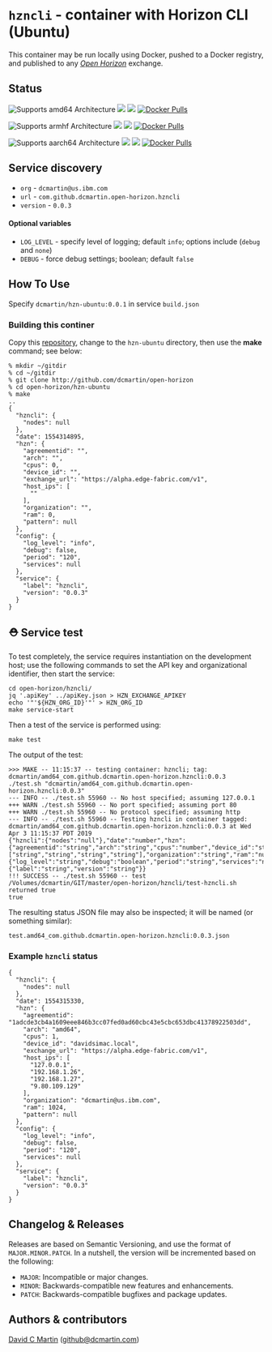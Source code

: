 # `hzncli` - container with Horizon CLI (Ubuntu)

This container may be run locally using Docker, pushed to a Docker registry, and published to any [_Open Horizon_][open-horizon] exchange.

## Status

![Supports amd64 Architecture][amd64-shield]
[![](https://images.microbadger.com/badges/image/dcmartin/amd64_com.github.dcmartin.open-horizon.hzncli.svg)](https://microbadger.com/images/dcmartin/amd64_com.github.dcmartin.open-horizon.hzncli "Get your own image badge on microbadger.com")
[![](https://images.microbadger.com/badges/version/dcmartin/amd64_com.github.dcmartin.open-horizon.hzncli.svg)](https://microbadger.com/images/dcmartin/amd64_com.github.dcmartin.open-horizon.hzncli "Get your own version badge on microbadger.com")
[![Docker Pulls][pulls-amd64]][docker-amd64]

[docker-amd64]: https://hub.docker.com/r/dcmartin/amd64_com.github.dcmartin.open-horizon.hzncli
[pulls-amd64]: https://img.shields.io/docker/pulls/dcmartin/amd64_com.github.dcmartin.open-horizon.hzncli.svg

![Supports armhf Architecture][arm-shield]
[![](https://images.microbadger.com/badges/image/dcmartin/arm_com.github.dcmartin.open-horizon.hzncli.svg)](https://microbadger.com/images/dcmartin/arm_com.github.dcmartin.open-horizon.hzncli "Get your own image badge on microbadger.com")
[![](https://images.microbadger.com/badges/version/dcmartin/arm_com.github.dcmartin.open-horizon.hzncli.svg)](https://microbadger.com/images/dcmartin/arm_com.github.dcmartin.open-horizon.hzncli "Get your own version badge on microbadger.com")
[![Docker Pulls][pulls-arm]][docker-arm]

[docker-arm]: https://hub.docker.com/r/dcmartin/arm_com.github.dcmartin.open-horizon.hzncli
[pulls-arm]: https://img.shields.io/docker/pulls/dcmartin/arm_com.github.dcmartin.open-horizon.hzncli.svg

![Supports aarch64 Architecture][arm64-shield]
[![](https://images.microbadger.com/badges/image/dcmartin/arm64_com.github.dcmartin.open-horizon.hzncli.svg)](https://microbadger.com/images/dcmartin/arm64_com.github.dcmartin.open-horizon.hzncli "Get your own image badge on microbadger.com")
[![](https://images.microbadger.com/badges/version/dcmartin/arm64_com.github.dcmartin.open-horizon.hzncli.svg)](https://microbadger.com/images/dcmartin/arm64_com.github.dcmartin.open-horizon.hzncli "Get your own version badge on microbadger.com")
[![Docker Pulls][pulls-arm64]][docker-arm64]

[docker-arm64]: https://hub.docker.com/r/dcmartin/arm64_com.github.dcmartin.open-horizon.hzncli
[pulls-arm64]: https://img.shields.io/docker/pulls/dcmartin/arm64_com.github.dcmartin.open-horizon.hzncli.svg

[arm64-shield]: https://img.shields.io/badge/aarch64-yes-green.svg
[amd64-shield]: https://img.shields.io/badge/amd64-yes-green.svg
[arm-shield]: https://img.shields.io/badge/armhf-yes-green.svg

## Service discovery
+ `org` - `dcmartin@us.ibm.com`
+ `url` - `com.github.dcmartin.open-horizon.hzncli`
+ `version` - `0.0.3`

#### Optional variables
+ `LOG_LEVEL` - specify level of logging; default `info`; options include (`debug` and `none`)
+ `DEBUG` - force debug settings; boolean; default `false`

## How To Use

Specify `dcmartin/hzn-ubuntu:0.0.1` in service `build.json`

### Building this continer

Copy this [repository][repository], change to the `hzn-ubuntu` directory, then use the **make** command; see below:

```
% mkdir ~/gitdir
% cd ~/gitdir
% git clone http://github.com/dcmartin/open-horizon
% cd open-horizon/hzn-ubuntu
% make
..
{
  "hzncli": {
    "nodes": null
  },
  "date": 1554314895,
  "hzn": {
    "agreementid": "",
    "arch": "",
    "cpus": 0,
    "device_id": "",
    "exchange_url": "https://alpha.edge-fabric.com/v1",
    "host_ips": [
      ""
    ],
    "organization": "",
    "ram": 0,
    "pattern": null
  },
  "config": {
    "log_level": "info",
    "debug": false,
    "period": "120",
    "services": null
  },
  "service": {
    "label": "hzncli",
    "version": "0.0.3"
  }
}
```

## &#9937; Service test
To test completely, the service requires instantiation on the development host; use the following commands to set the API key and organizational identifier, then start the service:

```
cd open-horizon/hzncli/
jq '.apiKey' ../apiKey.json > HZN_EXCHANGE_APIKEY
echo '"'${HZN_ORG_ID}'"' > HZN_ORG_ID
make service-start
```

Then a test of the service is performed using:

```
make test
```

The output of the test:

```
>>> MAKE -- 11:15:37 -- testing container: hzncli; tag: dcmartin/amd64_com.github.dcmartin.open-horizon.hzncli:0.0.3
./test.sh "dcmartin/amd64_com.github.dcmartin.open-horizon.hzncli:0.0.3"
--- INFO -- ./test.sh 55960 -- No host specified; assuming 127.0.0.1
+++ WARN ./test.sh 55960 -- No port specified; assuming port 80
+++ WARN ./test.sh 55960 -- No protocol specified; assuming http
--- INFO -- ./test.sh 55960 -- Testing hzncli in container tagged: dcmartin/amd64_com.github.dcmartin.open-horizon.hzncli:0.0.3 at Wed Apr 3 11:15:37 PDT 2019
{"hzncli":{"nodes":"null"},"date":"number","hzn":{"agreementid":"string","arch":"string","cpus":"number","device_id":"string","exchange_url":"string","host_ips":["string","string","string","string"],"organization":"string","ram":"number","pattern":"null"},"config":{"log_level":"string","debug":"boolean","period":"string","services":"null"},"service":{"label":"string","version":"string"}}
!!! SUCCESS -- ./test.sh 55960 -- test /Volumes/dcmartin/GIT/master/open-horizon/hzncli/test-hzncli.sh returned true
true
```

The resulting status JSON file may also be inspected; it will be named (or something similar):

```
test.amd64_com.github.dcmartin.open-horizon.hzncli:0.0.3.json
```

### Example `hzncli` status

```
{
  "hzncli": {
    "nodes": null
  },
  "date": 1554315330,
  "hzn": {
    "agreementid": "1adcde3cb4a1609eee846b3cc07fed0ad60cbc43e5cbc653dbc41378922503dd",
    "arch": "amd64",
    "cpus": 1,
    "device_id": "davidsimac.local",
    "exchange_url": "https://alpha.edge-fabric.com/v1",
    "host_ips": [
      "127.0.0.1",
      "192.168.1.26",
      "192.168.1.27",
      "9.80.109.129"
    ],
    "organization": "dcmartin@us.ibm.com",
    "ram": 1024,
    "pattern": null
  },
  "config": {
    "log_level": "info",
    "debug": false,
    "period": "120",
    "services": null
  },
  "service": {
    "label": "hzncli",
    "version": "0.0.3"
  }
}
```


## Changelog & Releases

Releases are based on Semantic Versioning, and use the format
of ``MAJOR.MINOR.PATCH``. In a nutshell, the version will be incremented
based on the following:

- ``MAJOR``: Incompatible or major changes.
- ``MINOR``: Backwards-compatible new features and enhancements.
- ``PATCH``: Backwards-compatible bugfixes and package updates.

## Authors & contributors

[David C Martin][dcmartin] (github@dcmartin.com)

[userinput]: https://github.com/dcmartin/open-horizon/blob/master/hzn-ubuntu/userinput.json
[service-json]: https://github.com/dcmartin/open-horizon/blob/master/hzn-ubuntu/service.json
[build-json]: https://github.com/dcmartin/open-horizon/blob/master/hzn-ubuntu/build.json
[dockerfile]: https://github.com/dcmartin/open-horizon/blob/master/hzn-ubuntu/Dockerfile


[dcmartin]: https://github.com/dcmartin
[edge-fabric]: https://console.test.cloud.ibm.com/docs/services/edge-fabric/getting-started.html
[edge-install]: https://console.test.cloud.ibm.com/docs/services/edge-fabric/adding-devices.html
[edge-slack]: https://ibm-appsci.slack.com/messages/edge-fabric-users/
[ibm-apikeys]: https://console.bluemix.net/iam/#/apikeys
[ibm-registration]: https://console.bluemix.net/registration/
[issue]: https://github.com/dcmartin/open-horizon/issues
[macos-install]: http://pkg.bluehorizon.network/macos
[open-horizon]: http://github.com/open-horizon/
[repository]: https://github.com/dcmartin/open-horizon
[setup]: https://github.com/dcmartin/open-horizon/blob/master/setup/README.md
